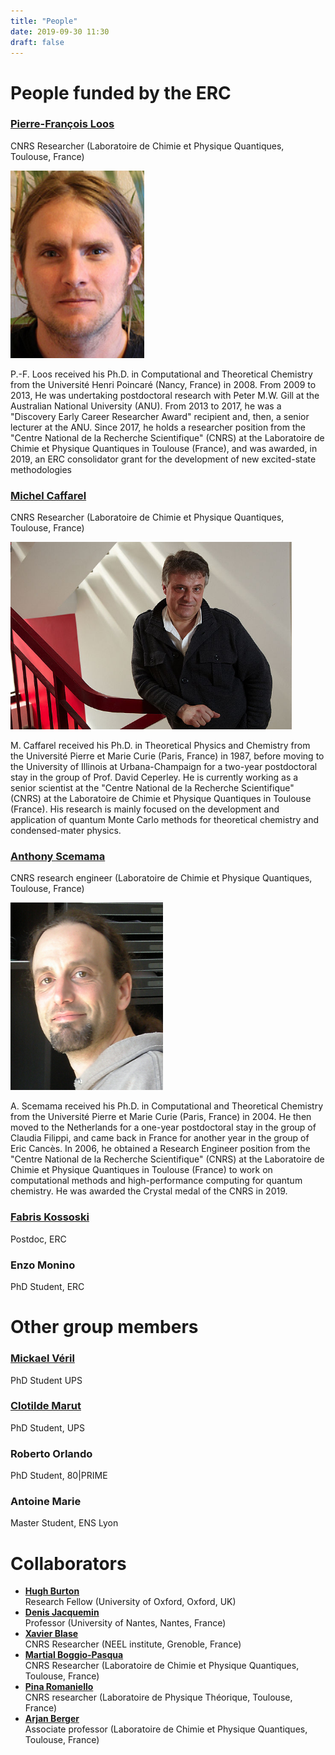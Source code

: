 ```yaml
---
title: "People"
date: 2019-09-30 11:30
draft: false
---
```


# People funded by the ERC

### <a href="https://www.irsamc.ups-tlse.fr/loos/">Pierre-François Loos</a>
CNRS Researcher (Laboratoire de Chimie et Physique Quantiques, Toulouse, France)

<img src="/img/PFLoos.png" alt="P.F. Loos" height="300"/>

P.-F. Loos received his Ph.D. in Computational and Theoretical Chemistry from the Université Henri Poincaré (Nancy, France) in 2008. From 2009 to 2013, He was undertaking postdoctoral research with Peter M.W. Gill at the Australian National University (ANU). From 2013 to 2017, he was a "Discovery Early Career Researcher Award" recipient and, then, a senior lecturer at the ANU. Since 2017, he holds a researcher position from the "Centre National de la Recherche Scientifique" (CNRS) at the
Laboratoire de Chimie et Physique Quantiques in Toulouse (France), and was awarded, in 2019, an ERC consolidator grant for the development of new excited-state methodologies

### <a href="http://qmcchem.ups-tlse.fr/index.php?title=Michel_Caffarel">Michel Caffarel</a>
CNRS Researcher (Laboratoire de Chimie et Physique Quantiques, Toulouse, France)

<img src="/img/MCaffarel.jpg" alt="M. Caffarel" height="300"/>

M. Caffarel received his Ph.D. in Theoretical Physics and Chemistry from the Université Pierre et Marie Curie (Paris, France) in 1987, before moving to the University of Illinois at Urbana-Champaign for a two-year postdoctoral stay in the group of Prof. David Ceperley. He is currently working as a senior scientist at the "Centre National de la Recherche Scientifique" (CNRS) at the Laboratoire de Chimie et Physique Quantiques in Toulouse (France). His research is mainly focused on the development and application of quantum Monte Carlo methods for theoretical chemistry and condensed-mater physics.

### <a href="https://scemama.github.io">Anthony Scemama</a>
CNRS research engineer (Laboratoire de Chimie et Physique Quantiques, Toulouse, France)

<img src="/img/AScemama.jpg" alt="A. Scemama" height="300"/>

A. Scemama received his Ph.D. in Computational and Theoretical Chemistry from the Université Pierre et Marie Curie (Paris, France) in 2004. He then moved to the Netherlands for a one-year postdoctoral stay in the group of Claudia Filippi, and came back in France for another year in the group of Eric Cancès. In 2006, he obtained a Research Engineer position from the "Centre National de la Recherche Scientifique" (CNRS) at the Laboratoire de Chimie et Physique Quantiques in Toulouse
(France) to work on computational methods and high-performance computing for quantum chemistry. He was awarded the Crystal medal of the CNRS in 2019.

### <a href="https://www.researchgate.net/profile/Fabris_Kossoski">Fabris Kossoski</a>
Postdoc, ERC

### Enzo Monino 
PhD Student, ERC

# Other group members

### <a href="https://mveril.github.io/">Mickael Véril</a>
PhD Student UPS

### <a href="https://www.researchgate.net/profile/Clotilde_Marut">Clotilde Marut</a>
PhD Student, UPS

### Roberto Orlando 
PhD Student, 80|PRIME

### Antoine Marie
Master Student, ENS Lyon

# Collaborators

<ul>
<li><b> <a href="https://www.hughburton.com">Hugh Burton</a></b>
<br>
Research Fellow (University of Oxford, Oxford, UK)

<li><b> <a href="https://www.univ-nantes.fr/denis-jacquemin">Denis Jacquemin</a></b>
<br>
Professor (University of Nantes, Nantes, France)

<li><b> <a href="http://perso.neel.cnrs.fr/xavier.blase/">Xavier Blase</a></b>
<br>
CNRS Researcher (NEEL institute, Grenoble, France)

<li><b> <a href="https://www.lcpq.ups-tlse.fr/spip.php?rubrique313&lang=fr">Martial Boggio-Pasqua</a></b>
<br>
CNRS Researcher (Laboratoire de Chimie et Physique Quantiques, Toulouse, France)

<li><b> <a href="http://www.lpt.ups-tlse.fr/spip.php?article54&lang=en">Pina Romaniello</a></b>
<br>
CNRS researcher (Laboratoire de Physique Théorique, Toulouse, France)

<li><b> <a href="https://www.lcpq.ups-tlse.fr/spip.php?rubrique381&lang=en">Arjan Berger</a></b>
<br>
Associate professor (Laboratoire de Chimie et Physique Quantiques, Toulouse, France)
</ul>

